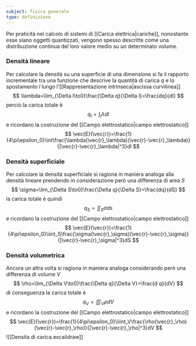 ```yaml
---
subject: fisica generale
type: definizione
---
```

Per praticità nel calcolo di sistemi di [[Carica elettrica|cariche]], nonostante esse siano oggetti quantizzati, vengono spesso descritte come una distribuzione continua del loro valore medio su un determinato volume.
### Densità lineare
Per calcolare la densità su una superficie di una dimensione si fa il rapporto incrementale tra una funzione che descrive la quantità di carica $q$ e lo spostamento $l$ lungo l'[[Rappresentazione intrinseca|ascissa curvilinea]]
$$
\lambda=\lim_{\Delta l\to0}\frac{\Delta q}{\Delta l}=\frac{dq}{dl}
$$
perciò la carica totale è 
$$
q_l=\int_l\lambda dl
$$
e ricordano la costruzione del [[Campo elettrostatico|campo elettrostatico]]
$$
\vec{E}(\vec{r})=\frac{1}{4\pi\epsilon_0}\int\frac{\lambda(\vec{r}_\lambda)(\vec{r}-\vec{r}_\lambda)}{|\vec{r}-\vec{r}_\lambda|^3}dl
$$
### Densità superficiale
Per calcolare la densità superficiale si ragiona in maniera analoga alla densità lineare prendendo in considerazione però una differenza di area $S$
$$
\sigma=\lim_{\Delta S\to0}\frac{\Delta q}{\Delta S}=\frac{dq}{dS}
$$
la carica totale è quindi
$$
q_S=\iint_S\sigma ds
$$
e ricordano la costruzione del [[Campo elettrostatico|campo elettrostatico]]
$$
\vec{E}(\vec{r})=\frac{1}{4\pi\epsilon_0}\iint_S\frac{\sigma(\vec{r}_\sigma)(\vec{r}-\vec{r}_\sigma)}{|\vec{r}-\vec{r}_\sigma|^3}dS
$$
### Densità volumetrica
Ancora un altra volta si ragiona in maniera analoga considerando però una differenza di volume $V$
$$
\rho=\lim_{\Delta V\to0}\frac{\Delta q}{\Delta V}=\frac{d q}{dV}
$$
di conseguenza la carica totale è 
$$
q_V=\iiint_V\rho dV
$$
e ricordano la costruzione del [[Campo elettrostatico|campo elettrostatico]]
$$
\vec{E}(\vec{r})=\frac{1}{4\pi\epsilon_0}\iiint_V\frac{\rho(\vec{r}_\rho)(\vec{r}-\vec{r}_\rho)}{|\vec{r}-\vec{r}_\rho|^3}dV
$$
![[Densita di carica.excalidraw]]